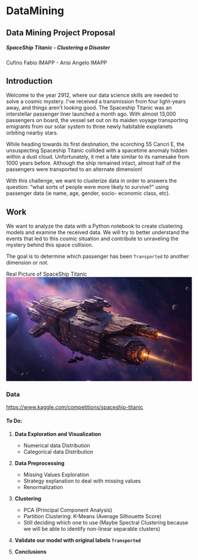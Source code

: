 # DataMining
## Data Mining Project Proposal

##### SpaceShip Titanic - Clustering a Disaster
Cufino Fabio IMAPP - Arisi Angelo IMAPP


## Introduction


Welcome to the year 2912, where our data science skills are needed to solve a cosmic
mystery. I've received a transmission from four light-years away, and things aren't
looking good. The Spaceship Titanic was an interstellar passenger liner launched a
month ago. With almost 13,000 passengers on board, the vessel set out on its maiden voyage
transporting emigrants from our solar system to three newly habitable exoplanets orbiting
nearby stars.


While heading towards its first destination, the scorching 55 Cancri E, the unsuspecting
Spaceship Titanic collided with a spacetime anomaly hidden within a dust cloud.
Unfortunately, it met a fate similar to its namesake from 1000 years before. Although the ship
remained intact, almost half of the passengers were transported to an alternate dimension!


With this challenge, we want to clusterize data in order to answers the question: “what sorts of
people were more likely to survive?” using passenger data (ie name, age, gender, socio-
economic class, etc).


## Work


We want to analyze the data with a Python notebook to create clustering models and examine
the received data. We will try to better understand the events that led to this cosmic situation
and contribute to unraveling the mystery behind this space collision.


The goal is to determine which passenger has been `Transported` to another dimension or not.


Real Picture of SpaceShip Titanic
![alt text](spaceship.jpg "SpaceShip Titanic")

### Data

https://www.kaggle.com/competitions/spaceship-titanic

#### To Do:

1. **Data Exploration and Visualization**
   - Numerical data Distribution
   - Categorical data Distribution

2. **Data Preprocessing**
   - Missing Values Exploration
   - Strategy explanation to deal with missing values
   - Renormalization

3. **Clustering**
   - PCA (Principal Component Analysis)
   - Partition Clustering: K-Means (Average Silhouette Score)
   - Still deciding which one to use (Maybe Spectral Clustering because we will be able to identify non-linear separable clusters)

4. **Validate our model with original labels `Transported`**

5. **Conclusions**



